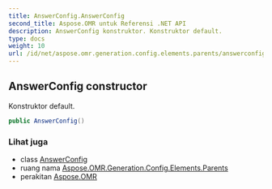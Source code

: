 ```yaml
---
title: AnswerConfig.AnswerConfig
second_title: Aspose.OMR untuk Referensi .NET API
description: AnswerConfig konstruktor. Konstruktor default.
type: docs
weight: 10
url: /id/net/aspose.omr.generation.config.elements.parents/answerconfig/answerconfig/
---
```

## AnswerConfig constructor

Konstruktor default.

```csharp
public AnswerConfig()
```

### Lihat juga

* class [AnswerConfig](../)
* ruang nama [Aspose.OMR.Generation.Config.Elements.Parents](../../answerconfig/)
* perakitan [Aspose.OMR](../../../)


